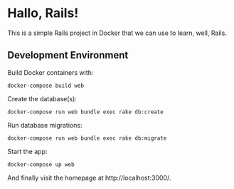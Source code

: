 # Hallo, Rails!
This is a simple Rails project in Docker that we can use to learn, well, Rails.

## Development Environment

Build Docker containers with:

```
docker-compose build web
```

Create the database(s):

```
docker-compose run web bundle exec rake db:create
```

Run database migrations:

```
docker-compose run web bundle exec rake db:migrate
```

Start the app:

```
docker-compose up web
```

And finally visit the homepage at http://localhost:3000/.
